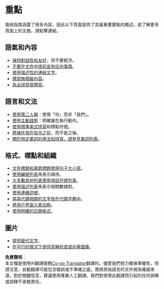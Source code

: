 <!--
CO_OP_TRANSLATOR_METADATA:
{
  "original_hash": "21be1004cc960b19ab514e4f4e8cbf1a",
  "translation_date": "2025-08-19T15:38:12+00:00",
  "source_file": "introduction/highlights.md",
  "language_code": "tw"
}
-->
# 重點

風格指南涵蓋了很多內容，因此以下頁面提供了其最重要要點的概述。欲了解更多頁面上的主題，請點擊連結。

## 語氣和內容

- [保持對話性和友好](https://developers.google.com/style/tone)，但不要輕浮。
- [不要在文件中提前宣布任何事情](https://developers.google.com/style/future)。
- [使用描述性的連結文字](https://developers.google.com/style/cross-references#descriptive-link-text)。
- [撰寫無障礙內容](https://developers.google.com/style/accessibility)。
- [為全球受眾撰寫](https://developers.google.com/style/translation)。

## 語言和文法

- [使用第二人稱](https://developers.google.com/style/person)：使用「你」而非「我們」。
- [使用主動語態](https://developers.google.com/style/voice)：明確誰在執行動作。
- [使用標準美式拼寫](https://developers.google.com/style/spelling)和標點符號。
- [將條件放在指令之前](https://developers.google.com/style/sentence-structure)，而不是之後。
- [關於特定單詞的用法和拼寫，請參見單詞列表](https://developers.google.com/style/wordlist)。

## 格式、標點和組織

- [文件標題和章節標題使用句子大小寫](https://developers.google.com/style/capitalization)。
- [使用編號列表](https://developers.google.com/style/lists#types-of-lists)來表示順序。
- [大多數其他列表使用項目符號列表](https://developers.google.com/style/lists#types-of-lists)。
- [使用描述列表](https://developers.google.com/style/lists#types-of-lists)來表示相關數據對。
- [使用連續逗號](https://developers.google.com/style/commas-serial)。
- [將與代碼相關的文字放在代碼字體中](https://developers.google.com/style/code-in-text)。
- [將用戶界面元素加粗](https://developers.google.com/style/ui-elements)。
- [使用明確的日期格式](https://developers.google.com/style/dates-times)。

## 圖片

- [提供替代文字](https://developers.google.com/style/images#text-associated-with-images)。
- [在可行的情況下提供高解析度或向量圖像](https://developers.google.com/style/images#high-resolution-images)。

**免責聲明**：  
本文檔是使用AI翻譯服務[Co-op Translator](https://github.com/Azure/co-op-translator)翻譯的。儘管我們努力確保準確性，但請注意，自動翻譯可能包含錯誤或不準確之處。應將原始語言的文件視為權威來源。對於關鍵信息，建議使用專業人工翻譯。我們對使用此翻譯而引起的任何誤解或誤釋不承擔責任。
